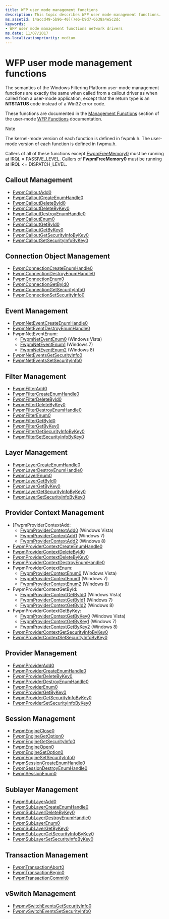 ```yaml
---
title: WFP user mode management functions
description: This topic describes WFP user mode management functions.
ms.assetid: 14accd49-5b96-40]()e6-b9d7-6638a4e5c2dc
keywords:
- WFP user mode management functions network drivers
ms.date: 11/07/2017
ms.localizationpriority: medium
---
```


# WFP user mode management functions

The semantics of the Windows Filtering Platform user-mode management functions are exactly the same when called from a callout driver as when called from a user-mode application, except that the return type is an **NTSTATUS** code instead of a Win32 error code. 

These functions are documented in the [Management Functions](https://msdn.microsoft.com/library/windows/hardware/aa364943) section of the user-mode [WFP Functions](https://msdn.microsoft.com/library/windows/hardware/aa364931) documentation. 

> [!NOTE]
> The kernel-mode version of each function is defined in fwpmk.h. The user-mode version of each function is defined in fwpmu.h.
 
Callers of all of these functions except [FwpmFreeMemory0](https://msdn.microsoft.com/library/windows/hardware/aa364071) must be running at IRQL = PASSIVE_LEVEL. Callers of **FwpmFreeMemory0** must be running at IRQL <= DISPATCH_LEVEL.

## Callout Management

- [FwpmCalloutAdd0](https://msdn.microsoft.com/library/windows/hardware/aa364010) 
- [FwpmCalloutCreateEnumHandle0](https://msdn.microsoft.com/library/windows/hardware/aa364012) 
- [FwpmCalloutDeleteById0](https://msdn.microsoft.com/library/windows/hardware/aa364013) 
- [FwpmCalloutDeleteByKey0](https://msdn.microsoft.com/library/windows/hardware/aa364016) 
- [FwpmCalloutDestroyEnumHandle0](https://msdn.microsoft.com/library/windows/hardware/aa364017) 
- [FwpmCalloutEnum0](https://msdn.microsoft.com/library/windows/hardware/aa364020) 
- [FwpmCalloutGetById0](https://msdn.microsoft.com/library/windows/hardware/aa364022) 
- [FwpmCalloutGetByKey0](https://msdn.microsoft.com/library/windows/hardware/aa364024) 
- [FwpmCalloutGetSecurityInfoByKey0](https://msdn.microsoft.com/library/windows/hardware/aa364026) 
- [FwpmCalloutSetSecurityInfoByKey0](https://msdn.microsoft.com/library/windows/hardware/aa364027) 

## Connection Object Management

- [FwpmConnectionCreateEnumHandle0](https://msdn.microsoft.com/library/windows/hardware/hh447303) 
- [FwpmConnectionDestroyEnumHandle0](https://msdn.microsoft.com/library/windows/hardware/hh447304) 
- [FwpmConnectionEnum0](https://msdn.microsoft.com/library/windows/hardware/hh447305) 
- [FwpmConnectionGetById0](https://msdn.microsoft.com/library/windows/hardware/hh447307) 
- [FwpmConnectionGetSecurityInfo0](https://msdn.microsoft.com/library/windows/hardware/hh447308) 
- [FwpmConnectionSetSecurityInfo0](https://msdn.microsoft.com/library/windows/hardware/hh447309) 

## Event Management

- [FwpmNetEventCreateEnumHandle0](https://msdn.microsoft.com/library/windows/hardware/aa364175) 
- [FwpmNetEventDestroyEnumHandle0](https://msdn.microsoft.com/library/windows/hardware/aa364176) 
- FwpmNetEventEnum:
    - [FwpmNetEventEnum0](https://msdn.microsoft.com/library/windows/hardware/aa364177) (Windows Vista)
    - [FwpmNetEventEnum1](https://msdn.microsoft.com/library/windows/hardware/dd744936) (Windows 7)
    - [FwpmNetEventEnum2](https://msdn.microsoft.com/library/windows/hardware/hh447314) (Windows 8)
- [FwpmNetEventsGetSecurityInfo0](https://msdn.microsoft.com/library/windows/hardware/aa814094) 
- [FwpmNetEventsSetSecurityInfo0](https://msdn.microsoft.com/library/windows/hardware/aa814095) 

## Filter Management

- [FwpmFilterAdd0](https://msdn.microsoft.com/library/windows/hardware/aa364046) 
- [FwpmFilterCreateEnumHandle0](https://msdn.microsoft.com/library/windows/hardware/aa364048) 
- [FwpmFilterDeleteById0](https://msdn.microsoft.com/library/windows/hardware/aa364050) 
- [FwpmFilterDeleteByKey0](https://msdn.microsoft.com/library/windows/hardware/aa364053) 
- [FwpmFilterDestroyEnumHandle0](https://msdn.microsoft.com/library/windows/hardware/aa364055) 
- [FwpmFilterEnum0](https://msdn.microsoft.com/library/windows/hardware/aa364058) 
- [FwpmFilterGetById0](https://msdn.microsoft.com/library/windows/hardware/aa364059) 
- [FwpmFilterGetByKey0](https://msdn.microsoft.com/library/windows/hardware/aa364060) 
- [FwpmFilterGetSecurityInfoByKey0](https://msdn.microsoft.com/library/windows/hardware/aa364061) 
- [FwpmFilterSetSecurityInfoByKey0](https://msdn.microsoft.com/library/windows/hardware/aa364064) 

## Layer Management

- [FwpmLayerCreateEnumHandle0](https://msdn.microsoft.com/library/windows/hardware/aa364167) 
- [FwpmLayerDestroyEnumHandle0](https://msdn.microsoft.com/library/windows/hardware/aa364168) 
- [FwpmLayerEnum0](https://msdn.microsoft.com/library/windows/hardware/aa364169) 
- [FwpmLayerGetById0](https://msdn.microsoft.com/library/windows/hardware/aa364170) 
- [FwpmLayerGetByKey0](https://msdn.microsoft.com/library/windows/hardware/aa364171) 
- [FwpmLayerGetSecurityInfoByKey0](https://msdn.microsoft.com/library/windows/hardware/aa364172) 
- [FwpmLayerSetSecurityInfoByKey0](https://msdn.microsoft.com/library/windows/hardware/aa364174) 

## Provider Context Management

- [FwpmProviderContextAdd:
    - [FwpmProviderContextAdd0](https://msdn.microsoft.com/library/windows/hardware/aa364181) (Windows Vista)
    - [FwpmProviderContextAdd1](https://msdn.microsoft.com/library/windows/hardware/dd744940) (Windows 7)
    - [FwpmProviderContextAdd2](https://msdn.microsoft.com/library/windows/hardware/hh447316) (Windows 8)
- [FwpmProviderContextCreateEnumHandle0](https://msdn.microsoft.com/library/windows/hardware/aa364182) 
- [FwpmProviderContextDeleteById0](https://msdn.microsoft.com/library/windows/hardware/aa364183) 
- [FwpmProviderContextDeleteByKey0](https://msdn.microsoft.com/library/windows/hardware/aa364184) 
- [FwpmProviderContextDestroyEnumHandle0](https://msdn.microsoft.com/library/windows/hardware/aa364185) 
- FwpmProviderContextEnum:
    - [FwpmProviderContextEnum0](https://msdn.microsoft.com/library/windows/hardware/aa364186) (Windows Vista)
    - [FwpmProviderContextEnum1](https://msdn.microsoft.com/library/windows/hardware/dd744941) (Windows 7)
    - [FwpmProviderContextEnum2](https://msdn.microsoft.com/library/windows/hardware/hh447332) (Windows 8)
- FwpmProviderContextGetById:
    - [FwpmProviderContextGetById0](https://msdn.microsoft.com/library/windows/hardware/aa364187) (Windows Vista)
    - [FwpmProviderContextGetById1](https://msdn.microsoft.com/library/windows/hardware/dd744942) (Windows 7)
    - [FwpmProviderContextGetById2](https://msdn.microsoft.com/library/windows/hardware/hh447335) (Windows 8)
- FwpmProviderContextGetByKey:
    - [FwpmProviderContextGetByKey0](https://msdn.microsoft.com/library/windows/hardware/aa364188) (Windows Vista)
    - [FwpmProviderContextGetByKey1](https://msdn.microsoft.com/library/windows/hardware/dd744943) (Windows 7)
    - [FwpmProviderContextGetByKey2](https://msdn.microsoft.com/library/windows/hardware/hh447337) (Windows 8)
- [FwpmProviderContextGetSecurityInfoByKey0](https://msdn.microsoft.com/library/windows/hardware/aa364189) 
- [FwpmProviderContextSetSecurityInfoByKey0](https://msdn.microsoft.com/library/windows/hardware/aa364190) 

## Provider Management

- [FwpmProviderAdd0](https://msdn.microsoft.com/library/windows/hardware/aa364180) 
- [FwpmProviderCreateEnumHandle0](https://msdn.microsoft.com/library/windows/hardware/aa364194) 
- [FwpmProviderDeleteByKey0](https://msdn.microsoft.com/library/windows/hardware/aa364195) 
- [FwpmProviderDestroyEnumHandle0](https://msdn.microsoft.com/library/windows/hardware/aa364196) 
- [FwpmProviderEnum0](https://msdn.microsoft.com/library/windows/hardware/aa364197) 
- [FwpmProviderGetByKey0](https://msdn.microsoft.com/library/windows/hardware/aa364198) 
- [FwpmProviderGetSecurityInfoByKey0](https://msdn.microsoft.com/library/windows/hardware/aa364199) 
- [FwpmProviderSetSecurityInfoByKey0](https://msdn.microsoft.com/library/windows/hardware/aa364200) 

## Session Management

- [FwpmEngineClose0](https://msdn.microsoft.com/library/windows/hardware/aa364034) 
- [FwpmEngineGetOption0](https://msdn.microsoft.com/library/windows/hardware/aa364035) 
- [FwpmEngineGetSecurityInfo0](https://msdn.microsoft.com/library/windows/hardware/aa364038) 
- [FwpmEngineOpen0](https://msdn.microsoft.com/library/windows/hardware/aa364040) 
- [FwpmEngineSetOption0](https://msdn.microsoft.com/library/windows/hardware/aa364042) 
- [FwpmEngineSetSecurityInfo0](https://msdn.microsoft.com/library/windows/hardware/aa364044) 
- [FwpmSessionCreateEnumHandle0](https://msdn.microsoft.com/library/windows/hardware/aa364204) 
- [FwpmSessionDestroyEnumHandle0](https://msdn.microsoft.com/library/windows/hardware/aa364205) 
- [FwpmSessionEnum0](https://msdn.microsoft.com/library/windows/hardware/aa364206) 

## Sublayer Management

- [FwpmSubLayerAdd0](https://msdn.microsoft.com/library/windows/hardware/aa364207) 
- [FwpmSubLayerCreateEnumHandle0](https://msdn.microsoft.com/library/windows/hardware/aa364208) 
- [FwpmSubLayerDeleteByKey0](https://msdn.microsoft.com/library/windows/hardware/aa364209) 
- [FwpmSubLayerDestroyEnumHandle0](https://msdn.microsoft.com/library/windows/hardware/aa364210) 
- [FwpmSubLayerEnum0](https://msdn.microsoft.com/library/windows/hardware/aa364211) 
- [FwpmSubLayerGetByKey0](https://msdn.microsoft.com/library/windows/hardware/aa364212) 
- [FwpmSubLayerGetSecurityInfoByKey0](https://msdn.microsoft.com/library/windows/hardware/aa364213) 
- [FwpmSubLayerSetSecurityInfoByKey0](https://msdn.microsoft.com/library/windows/hardware/aa364235) 

## Transaction Management

- [FwpmTransactionAbort0](https://msdn.microsoft.com/library/windows/hardware/aa364242) 
- [FwpmTransactionBegin0](https://msdn.microsoft.com/library/windows/hardware/aa364243) 
- [FwpmTransactionCommit0](https://msdn.microsoft.com/library/windows/hardware/aa364245) 

## vSwitch Management

- [FwpmvSwitchEventsGetSecurityInfo0](https://msdn.microsoft.com/library/windows/hardware/hh447339) 
- [FwpmvSwitchEventsSetSecurityInfo0](https://msdn.microsoft.com/library/windows/hardware/hh447341) 

